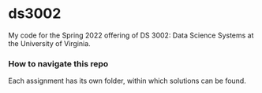 # ds3002
My code for the Spring 2022 offering of DS 3002: Data Science Systems at the University of Virginia.

### How to navigate this repo
Each assignment has its own folder, within which solutions can be found.
